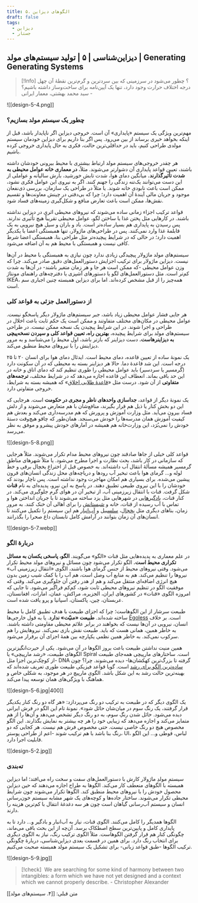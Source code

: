 ```yaml
---
title: ۵. الگوهای دیزاین
draft: false
tags:
  - دیزاین
  - جستار
---
```

## دیزاین‌شناسی | ۵ | تولید سیستم‌های مولد | Generating Generating Systems

> [!Info] ؟
> چطور می‌شود در سرزمینی که بین سردترین و گرم‌ترین نقطهٔ آن چهل درجه اختلاف حرارت وجود دارد، تنها یک آیین‌نامه برای ساخت‌وساز داشته باشیم؟ - سید محمد بهشتی، معمار ایرانی

![[design-5-4.png]]
### چطور یک سیستم مولد بسازیم؟

مهم‌ترین ویژگی یک سیستم «پایداری» آن است. خروجی دیزاین اگر ناپایدار باشد، قبل از اینکه بخواهد خیری برساند از بین می‌رود. پس اگر بنا داریم برای دیزاین خودمان سیستم مولدی طراحی کنیم، باید در حداقلی‌ترین حالت، فکری به حال پایداری خروجی کرده باشیم.

هر چقدر خروجی‌های سیستم مولد ارتباط بیشتری با محیط بیرونی خودشان داشته باشند، تعیین قواعد پایداری آن دشوارتر می‌شوند. مثلاً، **در معماری خانه عوامل محیطی به شدت تأثیرگذارند.** میانگین دمای هوا، شدت تابش خورشید، بارش سالیانه و عواملی از این دست می‌توانند یک‌تنه زندگی را جهنم کنند. اگر به نیروی این عوامل فکری نشود، ممکن است باعث نابودی خانه شوند. یا مثلاً در طراحی یک سازمان، بررسی ذی‌نفعان موجود و جریان مالی آیندهٔ آن اهمیت دارد؛ چرا که بی‌دقتی در چینش معاونت‌ها و تقسیم نقش‌ها، ممکن است باعث تعارض منافع و شکل‌گیری زمینه‌های فساد شود.

قواعد ترکیب اجزاء زمانی ساده می‌شوند که نیروهای محیطی اثری در دیزاین نداشته باشند. در کارهایی مثل پختن غذا یا ساختن لگو، عوامل محیطی تقریباً هیچ تأثیری ندارند. پس رسیدن به پایداری هم بسیار ساده‌تر است. باد و باران و سیل هیچ نیرویی به یک قابلمهٔ غذا وارد نمی‌کنند. پس در طراحی‌های ماژولار، تنها همبستگی اعضا با یکدیگر اهمیت دارد؛ در حالی که در شرایط پیچیده‌تر مثل طراحی بنا، همبستگی اعضا شرط کافی نیست و همبستگی با محیط هم به آن اضافه می‌شود.

سیستم‌های مولد ماژولار پیچیدگی زیادی ندارد چون نیازی به همبستگی با محیط در آن‌ها نیست. دیزاین ماژولار برای ترکیب اجزایش دستورالعمل‌های دقیق صادر می‌کند. چرا که وزن عوامل محیطی -که ممکن است هر جا و هر زمان متغیر باشند- در آن‌ها به شدت کم‌تر است.  مثل دستورالعمل‌های لگو یا دستورهای آشپزی یا دفترچه‌های راهنمای مونتاژ IKEA، همه‌چیز را از قبل مشخص کرده‌اند. اما برای دیزاین همبسته چنین اجباری سم است.

### از دستورالعمل جزئی به قواعد کلی

هر جایی فشار عوامل محیطی زیاد باشد، جبر سیستم‌های ماژولار دیگر پاسخگو نیست. عوامل محیطی در مکان‌های مختلف متفاوتند و ممکن است یک حکم ثابت باعث اخلال در طراحی و اجرا شوند. در این شرایط پیچیدن یک نسخه ممکن نیست. در طراحی سیستم‌های مولد برای شرایط پیچیده، **بهترین راه، تعیین قواعد کلی و سپردن نسخه‌پیچی به دیزاینرهاست.** دست دیزاینر که بازتر باشد، اول محیط را می‌شناسد و به مرور دیزاینش را با نیروهای محیط منطبق می‌کند.

یک نمونهٔ ساده از تعیین قاعده، دمای محیط است. ایدئال دمای هوا برای انسان ۲۰ تا ۲۵ درجه است. این شد قاعدهٔ دما. حالا هر دیزاینر بسته به محیطی که در آن سکونت دارد (گرمسیر یا سردسیر) باید عوامل محیطی را طوری تنظیم کند که دمای اتاق و خانه در این حد باقی بماند. انعطاف این قاعده اجازه می‌دهد که در شرایط مختلف، **ترجمه‌های متفاوتی** از آن شود. درست مثل «[قاعدهٔ طلایی اخلاق](https://en.wikipedia.org/wiki/Golden_Rule)» که همیشه بسته به شرایط، خروجی متفاوتی دارد.

یک نمونهٔ دیگر از قواعد، **جداسازی واحدهای ناظر و مجری در حکومت** است. هرجایی که این دو بخش کنار یا ذیل هم قرار بگیرند، منافع‌شان با هم متعارض می‌شوند و از دلش فساد بیرون می‌آید. مثل وزارت آموزش و پرورش که هم مدرسه‌داری می‌کند و بعدش هم کیفیت آموزش همان مدرسه‌ها را خودش می‌سنجد. همان‌طور که چاقو هیچ‌وقت دستهٔ خودش را نمی‌بُرَد، این وزارت‌خانه هم همیشه در آمارهای خودش پیشرو و موفق به نظر می‌رسد.

![[design-5-8.png]]

قواعد کلی خیلی از جاها صادقند چون نیروهای محیط مدام تکرار می‌شوند. مثلاً هرجایی که سازمانی در کار باشد، بحث نظارت و اجرا مطرح می‌شود. یا مثلاً شهرهای مناطق گرمسیر همیشه مسألهٔ انتقال آب داشته‌اند. به خصوص قبل از اختراع یخچال برقی و خط لوله و... گرمای هوا باعث تبخیر آب رودها و دریاچه‌های محل زندگی انسان‌های قرون پیشین می‌شده. برای بسیاری هم امکان مهاجرت وجود نداشته است. پس ناچار بودند که خودشان را با این نیروی طبیعی تطبیق دهند. در پاسخ به این نیرو، پدیده‌ای به نام **قنات** شکل گرفت. قنات با انتقال زیرزمینی آب، از تبخیر آن در هوای گرم جلوگیری می‌کند. در کنار قنات، [بادگیرهایی](https://en.wikipedia.org/wiki/Windcatcher) در شهرهایی مثل یزد ساخته می‌شوند تا با جریان انداختن هوا و تماس با آب رسیده از قنات، خانه و [شبستانش](https://en.wikipedia.org/wiki/Shabestan) را برای اهالی آن خنک کنند. به مرور زمان، بناهای دیگری مثل [یخچال](https://en.wikipedia.org/wiki/Yakhch%C4%81l)، [سلسبیل](https://en.wikipedia.org/wiki/Salsabil_(fountain)) و [آب‌انبار](https://en.wikipedia.org/wiki/Ab_anbar) هم این سیستم را تکمیل می‌کنند تا انسان‌های آن زمان بتوانند در آرامش کامل تابستان داغ صحرا را بگذرانند.

![[design-5-7.webp]]

### دربارهٔ الگو

در علم معماری به پدیده‌هایی مثل قنات «الگو» می‌گویند. **الگو، پاسخی یکسان به مسائل تکراری محیط است.** الگو تکرار می‌شود چون مسائل و نیروهای مولد محیط تکرار می‌شود. وقتی نیروهای محیط از جنس گرمای هوا باشند، الگوی «انتقال زیرزمینی آب» نیروها را تنظیم می‌کند. هم به منابع آب وصل است، هم آب را با کمک شیب زمین بدون هیچ انرژی اضافه‌ای منتقل می‌کند و هم از هدر رفتن آن جلوگیری می‌کند. وقتی که موفقیت الگو در تنظیم نیروهای محیطی ثابت شود، کم‌کم فراگیر می‌شود. تا جایی که امروزه الگوی «قنات» در کشورهای ایران، الجزیره، مراکش، عمان، امارات، افغانستان، عربستان، چین، پاکستان، اسپانیا و پرو یافت شده است.

طبیعت سرشار از این الگوهاست؛ چرا که اجزای طبیعت با هدف تطبیق کامل با محیط ساخته شده‌اند. **طبیعت «منیّت» ندارد**. یا به قول خارجی‌ها [Egoless](https://charlesrt.uk/blog/egoless-design-reviewing-the-right-way/) است. بر خلاف انسان، نیرویی در آن‌ها نیست که بخواهند در برابر علائم محیطی مقاومتی داشته باشند. به خاطر همین، همانی هست که باید. طبیعت نقش بازی نمی‌کند. نیروهایش را هم سرکوب نمی‌کند. به خاطر همین نظمی یکپارچه بین همهٔ اجزای آن برقرار می‌شود.

همین منیت نداشتن طبیعت باعث بروز الگوها در آن می‌شود. یکی از حیرت‌انگیزترین الگوهای طبیعت، «رشد مارپیچی» یا Spiral است. ساختارهای مارپیچی همه‌جای طبیعت -از کوچک‌ترین اجزا مثل DNA گرفته تا بزرگ‌ترین کهکشان‌ها- دیده می‌شوند. چرا؟ چون [ساده‌ترین الگو برای رشد](https://www.samwoolfe.com/2014/05/spirals-everywhere.html) است. گویا قواعد فیزیکی طبیعت طوری تعریف شده‌اند که بهینه‌ترین حالت رشد به این شکل باشد. الگوی مارپیچ در هر موجود، به شکلی خاص و هماهنگ با ویژگی‌های همان توسعه پیدا می‌کند.

![[design-5-6.jpg|400]]

یک الگوی دیگر که در طبیعت به ترکیب دو رنگ می‌پردازد: «هر گاه دو رنگ کنار یکدیگر قرار گرفتند، یک رنگ سوم در میان‌شان حائل شود». نمونهٔ تام این الگو در فرش ایرانی دیده می‌شود. حائل شدن رنگِ سوم، به دو رنگ دیگر تشخص می‌دهد و آن‌ها را از هم متمایز می‌کند و اجازه می‌دهد که زیبایی خود را هر چه بیشتر به نمایش بگذارند. این الگو مخصوص هیچ دو رنگ خاصی نیست. حتی مخصوص فرش هم نیست. هر کجایی که دو رنگ بنا باشد با هم ترکیب شوند -اعم از طراحی پوستر، UI، لباس، قوطی و... این الگو قابلیت اجرا دارد. 

![[design-5-2.jpg]]

### ته‌بندی

سیستمِ مولدِ ماژولار کارش با دستورالعمل‌های سفت و سخت راه می‌افتد؛ اما دیزاین همبسته با الگوهای منعطف کار می‌کند. الگوها به طراح اجازه می‌دهند که حین دیزاین محصول خودش را با نیروهای محیط منطبق کند. الگوها تکرار می‌شوند چون شرایط محیطی تکرار می‌شوند. ساختار جاده‌ها و کوچه‌های یک شهر مشابه سیستم خون‌رسانی انسان و سیستم آب‌رسانی گیاهان است چون هر سه دغدغهٔ انتقال با کم‌ترین هزینه را دارند.

الگوها همدیگر را کامل می‌کنند. الگوی قنات، نیاز به آب‌انبار و بادگیر و... دارد تا به پایداری کامل و پایین‌ترین سطح اصطکاک برسد.  آن‌چه از این بحث باقی می‌ماند، چگونگی کنار هم قرار گرفتن الگوهاست. مثلاً الگوی ترکیب رنگ، نیاز به الگوی دیگری برای انتخاب رنگ دارد. برای همین در قسمت بعدی دیزاین‌شناسی، دربارهٔ چگونگی ترکیب الگوها -طبق قواعد زبانی- برای تشکیل یک سیستم مولد همبسته صحبت می‌کنیم.

![[design-5-9.jpg]]

> [!check] ‌
> We are searching for some kind of harmony between two intangibles: a form which we have not yet designed and a context which we cannot properly describe. - Christopher Alexander

متن قبلی: [[۴. سیستم‌های مولد]]
